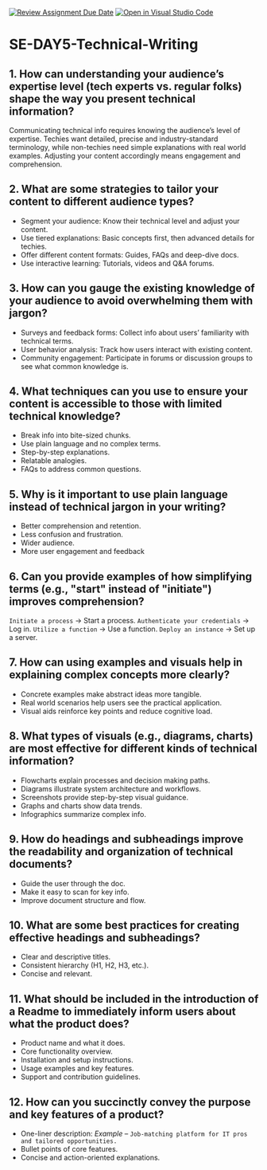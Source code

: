 [![Review Assignment Due Date](https://classroom.github.com/assets/deadline-readme-button-22041afd0340ce965d47ae6ef1cefeee28c7c493a6346c4f15d667ab976d596c.svg)](https://classroom.github.com/a/zsAR-pyY)
[![Open in Visual Studio Code](https://classroom.github.com/assets/open-in-vscode-2e0aaae1b6195c2367325f4f02e2d04e9abb55f0b24a779b69b11b9e10269abc.svg)](https://classroom.github.com/online_ide?assignment_repo_id=18412969&assignment_repo_type=AssignmentRepo)
# SE-DAY5-Technical-Writing
## 1. How can understanding your audience’s expertise level (tech experts vs. regular folks) shape the way you present technical information?
Communicating technical info requires knowing the audience’s level of expertise. Techies want detailed, precise and industry-standard terminology, while non-techies need simple explanations with real world examples. Adjusting your content accordingly means engagement and comprehension.
## 2. What are some strategies to tailor your content to different audience types?
- Segment your audience: Know their technical level and adjust your content. 
- Use tiered explanations: Basic concepts first, then advanced details for techies. 
- Offer different content formats: Guides, FAQs and deep-dive docs. 
- Use interactive learning: Tutorials, videos and Q&A forums.

## 3. How can you gauge the existing knowledge of your audience to avoid overwhelming them with jargon?
- Surveys and feedback forms: Collect info about users’ familiarity with technical terms. 
- User behavior analysis: Track how users interact with existing content. 
- Community engagement: Participate in forums or discussion groups to see what common knowledge is.
## 4. What techniques can you use to ensure your content is accessible to those with limited technical knowledge?
- Break info into bite-sized chunks. 
- Use plain language and no complex terms. 
- Step-by-step explanations. 
- Relatable analogies. 
- FAQs to address common questions.
## 5. Why is it important to use plain language instead of technical jargon in your writing?
- Better comprehension and retention. 
- Less confusion and frustration. 
- Wider audience. 
- More user engagement and feedback
## 6. Can you provide examples of how simplifying terms (e.g., "start" instead of "initiate") improves comprehension?
`Initiate a process` → Start a process. 
`Authenticate your credentials` → Log in.
`Utilize a function` → Use a function. 
`Deploy an instance` → Set up a server.
## 7. How can using examples and visuals help in explaining complex concepts more clearly?
- Concrete examples make abstract ideas more tangible. 
- Real world scenarios help users see the practical application. 
- Visual aids reinforce key points and reduce cognitive load.
## 8. What types of visuals (e.g., diagrams, charts) are most effective for different kinds of technical information?
- Flowcharts explain processes and decision making paths. 
- Diagrams illustrate system architecture and workflows. 
- Screenshots provide step-by-step visual guidance. 
- Graphs and charts show data trends. 
- Infographics summarize complex info.
## 9. How do headings and subheadings improve the readability and organization of technical documents?
- Guide the user through the doc. 
- Make it easy to scan for key info. 
- Improve document structure and flow.
## 10. What are some best practices for creating effective headings and subheadings?
- Clear and descriptive titles. 
- Consistent hierarchy (H1, H2, H3, etc.). 
- Concise and relevant.
## 11. What should be included in the introduction of a Readme to immediately inform users about what the product does?
- Product name and what it does. 
- Core functionality overview. 
- Installation and setup instructions. 
- Usage examples and key features. 
- Support and contribution guidelines.
## 12. How can you succinctly convey the purpose and key features of a product?
- One-liner description: 
*Example* – `Job-matching platform for IT pros and tailored opportunities.` 
- Bullet points of core features. 
- Concise and action-oriented explanations.


